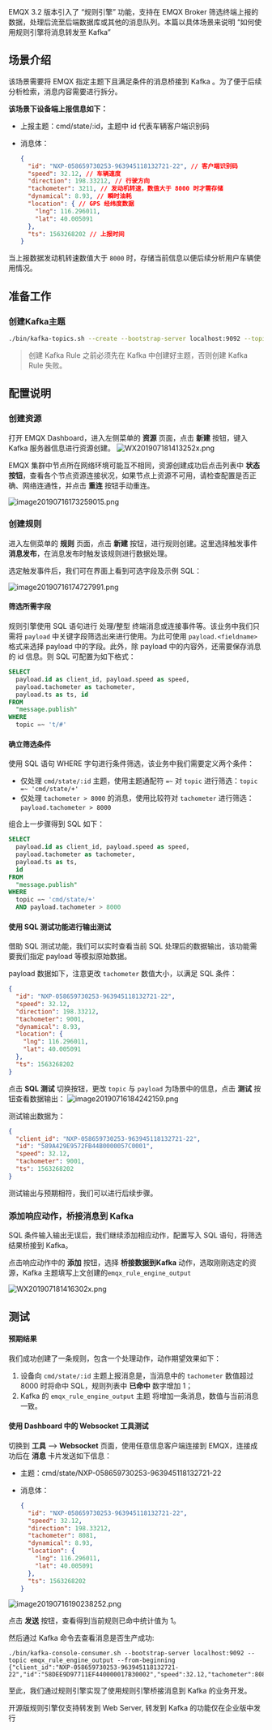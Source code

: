 EMQX 3.2 版本引入了 “规则引擎” 功能，支持在 EMQX Broker 筛选终端上报的数据，处理后流至后端数据库或其他的消息队列。本篇以具体场景来说明 “如何使用规则引擎将消息转发至 Kafka”



## 场景介绍

该场景需要将 EMQX 指定主题下且满足条件的消息桥接到 Kafka 。为了便于后续分析检索，消息内容需要进行拆分。

**该场景下设备端上报信息如下：**

- 上报主题：cmd/state/:id，主题中 id 代表车辆客户端识别码

- 消息体：

  ```json
  {
    "id": "NXP-058659730253-963945118132721-22", // 客户端识别码
    "speed": 32.12, // 车辆速度
    "direction": 198.33212, // 行驶方向
    "tachometer": 3211, // 发动机转速，数值大于 8000 时才需存储
    "dynamical": 8.93, // 瞬时油耗
    "location": { // GPS 经纬度数据
      "lng": 116.296011,
      "lat": 40.005091
    },
    "ts": 1563268202 // 上报时间
  }
  ```



当上报数据发动机转速数值大于 `8000` 时，存储当前信息以便后续分析用户车辆使用情况。



## 准备工作

### 创建Kafka主题

```bash
./bin/kafka-topics.sh --create --bootstrap-server localhost:9092 --topic 'emqx_rule_engine_output' --partitions 1 --replication-factor 1
```

> 创建 Kafka Rule 之前必须先在 Kafka 中创建好主题，否则创建 Kafka Rule 失败。

## 配置说明

### 创建资源

打开 EMQX Dashboard，进入左侧菜单的 **资源** 页面，点击 **新建** 按钮，键入 Kafka 服务器信息进行资源创建。
![WX201907181413252x.png](https://static.emqx.net/images/50ad603e3d7dbbb8329150a258ed52a6.png)



EMQX 集群中节点所在网络环境可能互不相同，资源创建成功后点击列表中 **状态按钮**，查看各个节点资源连接状况，如果节点上资源不可用，请检查配置是否正确、网络连通性，并点击 **重连** 按钮手动重连。

![image20190716173259015.png](https://static.emqx.net/images/0c3e21837ebfc3647754cb81c76a4a97.png)



### 创建规则

进入左侧菜单的 **规则** 页面，点击 **新建** 按钮，进行规则创建。这里选择触发事件 **消息发布**，在消息发布时触发该规则进行数据处理。

选定触发事件后，我们可在界面上看到可选字段及示例 SQL：

![image20190716174727991.png](https://static.emqx.net/images/b7a87db24b9ffeb0bf029d9e7b6dacad.png)



#### 筛选所需字段

规则引擎使用 SQL 语句进行 处理/整型 终端消息或连接事件等。该业务中我们只需将  `payload`  中关键字段筛选出来进行使用。为此可使用 `payload.<fieldname> `  格式来选择 payload 中的字段。此外，除 payload 中的内容外，还需要保存消息的 id 信息。则 SQL 可配置为如下格式：

```sql
SELECT
  payload.id as client_id, payload.speed as speed, 
  payload.tachometer as tachometer,
  payload.ts as ts, id
FROM
  "message.publish"
WHERE
  topic =~ 't/#'
```



#### 确立筛选条件

使用 SQL 语句 WHERE 字句进行条件筛选，该业务中我们需要定义两个条件：

- 仅处理 `cmd/state/:id` 主题，使用主题通配符 `=~` 对 `topic` 进行筛选：`topic =~ 'cmd/state/+'`
- 仅处理 `tachometer > 8000` 的消息，使用比较符对 `tachometer` 进行筛选：`payload.tachometer > 8000`

组合上一步骤得到 SQL 如下：

```sql
SELECT
  payload.id as client_id, payload.speed as speed, 
  payload.tachometer as tachometer,
  payload.ts as ts,
  id
FROM
  "message.publish"
WHERE
  topic =~ 'cmd/state/+'
  AND payload.tachometer > 8000
```



#### 使用 SQL 测试功能进行输出测试

借助 SQL 测试功能，我们可以实时查看当前 SQL 处理后的数据输出，该功能需要我们指定 payload 等模拟原始数据。

payload 数据如下，注意更改 `tachometer` 数值大小，以满足 SQL 条件：

```json
{
  "id": "NXP-058659730253-963945118132721-22",
  "speed": 32.12,
  "direction": 198.33212,
  "tachometer": 9001,
  "dynamical": 8.93,
  "location": {
    "lng": 116.296011,
    "lat": 40.005091
  },
  "ts": 1563268202
}
```



点击 **SQL 测试** 切换按钮，更改 `topic` 与 `payload` 为场景中的信息，点击 **测试** 按钮查看数据输出：
![image20190716184242159.png](https://static.emqx.net/images/da32fcfeb384105e9a5d3dfbafd26f2d.png)



测试输出数据为：

```json
{
  "client_id": "NXP-058659730253-963945118132721-22",
  "id": "589A429E9572FB44B0000057C0001",
  "speed": 32.12,
  "tachometer": 9001,
  "ts": 1563268202
}
```



测试输出与预期相符，我们可以进行后续步骤。



### 添加响应动作，桥接消息到 Kafka

SQL 条件输入输出无误后，我们继续添加相应动作，配置写入 SQL 语句，将筛选结果桥接到 Kafka。

点击响应动作中的 **添加** 按钮，选择 **桥接数据到Kafka** 动作，选取刚刚选定的资源，Kafka 主题填写上文创建的`emqx_rule_engine_output`

![WX201907181416302x.png](https://static.emqx.net/images/5d268e9b96c49826e8da92fb51190ba8.png)



## 测试

#### 预期结果

我们成功创建了一条规则，包含一个处理动作，动作期望效果如下：

1. 设备向 `cmd/state/:id` 主题上报消息是，当消息中的 `tachometer` 数值超过 8000 时将命中 SQL，规则列表中 **已命中** 数字增加 1；
2. Kafka 的 `emqx_rule_engine_output` 主题 将增加一条消息，数值与当前消息一致。



#### 使用 Dashboard 中的 Websocket 工具测试

切换到 **工具** --> **Websocket** 页面，使用任意信息客户端连接到 EMQX，连接成功后在 **消息** 卡片发送如下信息：

- 主题：cmd/state/NXP-058659730253-963945118132721-22

- 消息体：

  ```json
  {
    "id": "NXP-058659730253-963945118132721-22",
    "speed": 32.12,
    "direction": 198.33212,
    "tachometer": 8081,
    "dynamical": 8.93,
    "location": {
      "lng": 116.296011,
      "lat": 40.005091
    },
    "ts": 1563268202
  }
  ```


![image20190716190238252.png](https://static.emqx.net/images/de0f341922ab7922503177c5b077d5ce.png)



点击 **发送** 按钮，查看得到当前规则已命中统计值为 1。

然后通过 Kafka 命令去查看消息是否生产成功:

```
./bin/kafka-console-consumer.sh --bootstrap-server localhost:9092 --topic emqx_rule_engine_output --from-beginning
{"client_id":"NXP-058659730253-963945118132721-22","id":"58DEE9D97711EF440000017B30002","speed":32.12,"tachometer":8081,"ts":1563268202}
```

至此，我们通过规则引擎实现了使用规则引擎桥接消息到 Kafka 的业务开发。

开源版规则引擎仅支持转发到 Web Server, 转发到 Kafka 的功能仅在企业版中发行
